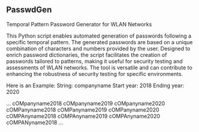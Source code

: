 ## PasswdGen
Temporal Pattern Password Generator for WLAN Networks

This Python script enables automated generation of passwords following a specific temporal pattern. The generated passwords are based on a unique combination of characters and numbers provided by the user. Designed to enrich password dictionaries, the script facilitates the creation of passwords tailored to patterns, making it useful for security testing and assessments of WLAN networks. The tool is versatile and can contribute to enhancing the robustness of security testing for specific environments.

Here is an Example:
String: companyname
Start year: 2018
Ending year: 2020

...
cOMpanyname2018
cOMpanyname2019
cOMpanyname2020
cOMPanyname2018
cOMPanyname2019
cOMPanyname2020
cOMPAnyname2018
cOMPAnyname2019
cOMPAnyname2020
cOMPANyname2018
...
